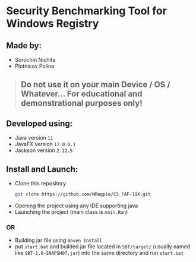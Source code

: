 # Security Benchmarking Tool for Windows Registry

## Made by: 
* Sorochin Nichita
* Plotnicov Polina

> ## Do not use it on your main Device / OS / Whatever... For educational and demonstrational purposes only!

## Developed using:
* Java version     `11`
* JavaFX version   `17.0.0.1`
* Jackson version  `2.12.5`

## Install and Launch:
* Clone this repository
  ```sh
  git clone https://github.com/NMagpie/CS_FAF-19X.git
  ```
* Opening the project using any IDE supporting java
* Launching the project (main class is `main.Run`)
### OR
* Building jar file using `maven Install`
* put `start.bat` and builded jar file located in `SBT/target/` (usually named like `SBT-1.0-SNAPSHOT.jar`) into the same directory and run `start.bat`
